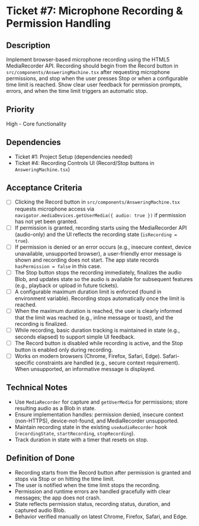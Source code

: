 # Ticket #7: Microphone Recording & Permission Handling

## Description

Implement browser-based microphone recording using the HTML5 MediaRecorder API. Recording should begin from the Record button in `src/components/AnsweringMachine.tsx` after requesting microphone permissions, and stop when the user presses Stop or when a configurable time limit is reached. Show clear user feedback for permission prompts, errors, and when the time limit triggers an automatic stop.

## Priority

High - Core functionality

## Dependencies

- Ticket #1: Project Setup (dependencies needed)
- Ticket #4: Recording Controls UI (Record/Stop buttons in `AnsweringMachine.tsx`)

## Acceptance Criteria

- [ ] Clicking the Record button in `src/components/AnsweringMachine.tsx` requests microphone access via `navigator.mediaDevices.getUserMedia({ audio: true })` if permission has not yet been granted.
- [ ] If permission is granted, recording starts using the MediaRecorder API (audio-only) and the UI reflects the recording state (`isRecording = true`).
- [ ] If permission is denied or an error occurs (e.g., insecure context, device unavailable, unsupported browser), a user-friendly error message is shown and recording does not start. The app state records `hasPermission = false` in this case.
- [ ] The Stop button stops the recording immediately, finalizes the audio Blob, and updates state so the audio is available for subsequent features (e.g., playback or upload in future tickets).
- [ ] A configurable maximum duration limit is enforced (found in environment variable). Recording stops automatically once the limit is reached.
- [ ] When the maximum duration is reached, the user is clearly informed that the limit was reached (e.g., inline message or toast), and the recording is finalized.
- [ ] While recording, basic duration tracking is maintained in state (e.g., seconds elapsed) to support simple UI feedback.
- [ ] The Record button is disabled while recording is active, and the Stop button is enabled only during recording.
- [ ] Works on modern browsers (Chrome, Firefox, Safari, Edge). Safari-specific constraints are handled (e.g., secure context requirement). When unsupported, an informative message is displayed.

## Technical Notes

- Use `MediaRecorder` for capture and `getUserMedia` for permissions; store resulting audio as a Blob in state.
- Ensure implementation handles: permission denied, insecure context (non-HTTPS), device-not-found, and MediaRecorder unsupported.
- Maintain recording state in the existing `useAudioRecorder` hook (`recordingState`, `startRecording`, `stopRecording`).
- Track duration in state with a timer that resets on stop.

## Definition of Done

- Recording starts from the Record button after permission is granted and stops via Stop or on hitting the time limit.
- The user is notified when the time limit stops the recording.
- Permission and runtime errors are handled gracefully with clear messages; the app does not crash.
- State reflects permission status, recording status, duration, and captured audio Blob.
- Behavior verified manually on latest Chrome, Firefox, Safari, and Edge.
